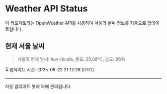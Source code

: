
# Weather API Status

이 리포지토리는 OpenWeather API를 사용하여 서울의 날씨 정보를 자동으로 업데이트합니다.

## 현재 서울 날씨
> 서울의 현재 날씨: few clouds, 온도: 25.08°C, 습도: 96%

⏳ 업데이트 시간: 2025-08-22 21:12:26 (UTC)

---
자동 업데이트 봇에 의해 관리됩니다.
